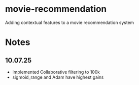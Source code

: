 # movie-recommendation
Adding contextual features to a movie recommendation system

# Notes
## 10.07.25
 * Implemented Collaborative filtering to 100k
 * sigmoid_range and Adam have highest gains
